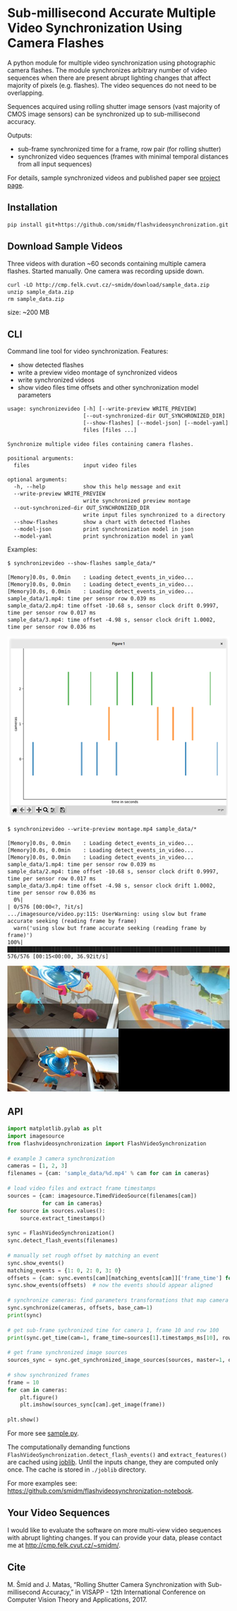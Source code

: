 # Sub-millisecond Accurate Multiple Video Synchronization Using Camera Flashes

A python module for multiple video synchronization using photographic camera flashes. The module synchronizes arbitrary number of video sequences when there are present abrupt lighting changes that affect majority of pixels (e.g. flashes). The video sequences do not need to be overlapping. 

Sequences acquired using rolling shutter image sensors (vast majority of CMOS image sensors) can be synchronized up to sub-millisecond accuracy.

Outputs:

- sub-frame synchronized time for a frame, row pair (for rolling shutter)
- synchronized video sequences (frames with minimal temporal distances from all input sequences)

For details, sample synchronized videos and published paper see [project page](http://cmp.felk.cvut.cz/~smidm/rolling-shutter-camera-synchronization-with-sub-millisecond-accuracy.html).

## Installation

```
pip install git+https://github.com/smidm/flashvideosynchronization.git
```

## Download Sample Videos

Three videos with duration ~60 seconds containing multiple camera flashes. Started manually. One camera was
recording upside down. 

```
curl -LO http://cmp.felk.cvut.cz/~smidm/download/sample_data.zip
unzip sample_data.zip
rm sample_data.zip
```

size: ~200 MB

## CLI

Command line tool for video synchronization. Features: 

- show detected flashes
- write a preview video montage of synchronized videos
- write synchronized videos 
- show video files time offsets and other synchronization model parameters 

```
usage: synchronizevideo [-h] [--write-preview WRITE_PREVIEW]
                        [--out-synchronized-dir OUT_SYNCHRONIZED_DIR]
                        [--show-flashes] [--model-json] [--model-yaml]
                        files [files ...]

Synchronize multiple video files containing camera flashes.

positional arguments:
  files                 input video files

optional arguments:
  -h, --help            show this help message and exit
  --write-preview WRITE_PREVIEW
                        write synchronized preview montage
  --out-synchronized-dir OUT_SYNCHRONIZED_DIR
                        write input files synchronized to a directory
  --show-flashes        show a chart with detected flashes
  --model-json          print synchronization model in json
  --model-yaml          print synchronization model in yaml
```

Examples:

```
$ synchronizevideo --show-flashes sample_data/*

[Memory]0.0s, 0.0min    : Loading detect_events_in_video...
[Memory]0.0s, 0.0min    : Loading detect_events_in_video...
[Memory]0.0s, 0.0min    : Loading detect_events_in_video...
sample_data/1.mp4: time per sensor row 0.039 ms
sample_data/2.mp4: time offset -10.68 s, sensor clock drift 0.9997, time per sensor row 0.017 ms
sample_data/3.mp4: time offset -4.98 s, sensor clock drift 1.0002, time per sensor row 0.036 ms
```

![detected flashes in input video files](assets/detected_flashes.png)

```
$ synchronizevideo --write-preview montage.mp4 sample_data/*

[Memory]0.0s, 0.0min    : Loading detect_events_in_video...
[Memory]0.0s, 0.0min    : Loading detect_events_in_video...
[Memory]0.0s, 0.0min    : Loading detect_events_in_video...
sample_data/1.mp4: time per sensor row 0.039 ms
sample_data/2.mp4: time offset -10.68 s, sensor clock drift 0.9997, time per sensor row 0.017 ms
sample_data/3.mp4: time offset -4.98 s, sensor clock drift 1.0002, time per sensor row 0.036 ms
  0%|                                                                                           | 0/576 [00:00<?, ?it/s]
.../imagesource/video.py:115: UserWarning: using slow but frame accurate seeking (reading frame by frame)
  warn('using slow but frame accurate seeking (reading frame by frame)')
100%|█████████████████████████████████████████████████████████████████████████████████| 576/576 [00:15<00:00, 36.92it/s]
```

![frame from synchronized preview](assets/montage.jpg)

## API

```python
import matplotlib.pylab as plt
import imagesource
from flashvideosynchronization import FlashVideoSynchronization

# example 3 camera synchronization
cameras = [1, 2, 3]
filenames = {cam: 'sample_data/%d.mp4' % cam for cam in cameras}

# load video files and extract frame timestamps
sources = {cam: imagesource.TimedVideoSource(filenames[cam])
           for cam in cameras}
for source in sources.values():
    source.extract_timestamps()

sync = FlashVideoSynchronization()
sync.detect_flash_events(filenames)

# manually set rough offset by matching an event
sync.show_events()
matching_events = {1: 0, 2: 0, 3: 0}
offsets = {cam: sync.events[cam][matching_events[cam]]['frame_time'] for cam in cameras}
sync.show_events(offsets)  # now the events should appear aligned

# synchronize cameras: find parameters transformations that map camera time to reference camera time
sync.synchronize(cameras, offsets, base_cam=1)
print(sync)

# get sub-frame sychronized time for camera 1, frame 10 and row 100
print(sync.get_time(cam=1, frame_time=sources[1].timestamps_ms[10], row=100))

# get frame synchronized image sources
sources_sync = sync.get_synchronized_image_sources(sources, master=1, dropped=False)

# show synchronized frames
frame = 10
for cam in cameras:
    plt.figure()
    plt.imshow(sources_sync[cam].get_image(frame))

plt.show()
```

For more see [sample.py](sample.py).

The computationally demanding functions `FlashVideoSynchronization.detect_flash_events()` and `extract_features()` are cached using [joblib](https://pythonhosted.org/joblib/). Until the inputs change, they are computed only once. The cache is stored in `./joblib` directory.

For more examples see: https://github.com/smidm/flashvideosynchronization-notebook.

## Your Video Sequences

I would like to evaluate the software on more multi-view video sequences with abrupt lighting changes. If you can provide your data, please contact me at http://cmp.felk.cvut.cz/~smidm/.

## Cite

M. Šmíd and J. Matas, “Rolling Shutter Camera Synchronization with Sub-millisecond Accuracy,” in VISAPP - 12th International Conference on Computer Vision Theory and Applications, 2017.

